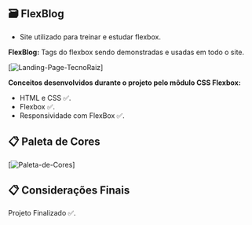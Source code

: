 ## **🗃️ FlexBlog**

- Site utilizado para treinar e estudar flexbox.

**FlexBlog:** Tags do flexbox sendo demonstradas e usadas em todo o site.

[![Landing-Page-TecnoRaiz](https://i.postimg.cc/xT1sbL4B/Captura-de-tela-2025-04-26-124111.png)]

**Conceitos desenvolvidos durante o projeto pelo môdulo CSS Flexbox:**

- HTML e CSS ✅.
- Flexbox ✅.
- Responsividade com FlexBox ✅.

## **📋 Paleta de Cores**

[![Paleta-de-Cores](https://i.postimg.cc/W3bBbzQv/Captura-de-tela-2025-04-26-124522.png)]

## **📋 Considerações Finais**

Projeto Finalizado ✅.
